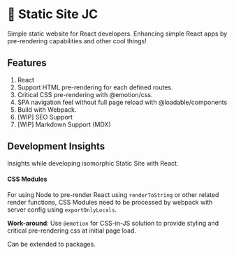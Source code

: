 # 📌 Static Site JC

Simple static website for React developers. Enhancing simple React apps by pre-rendering capabilities and other cool things!

## Features

1. React
2. Support HTML pre-rendering for each defined routes.
3. Critical CSS pre-rendering with @emotion/css.
4. SPA navigation feel without full page reload with @loadable/components
5. Build with Webpack.
6. [WIP] SEO Support
7. [WIP] Markdown Support (MDX)

## Development Insights

Insights while developing isomorphic Static Site with React.

#### CSS Modules

For using Node to pre-render React using `renderToString` or other related render functions, CSS Modules need to be processed by webpack with server config using `exportOnlyLocals`.

**Work-around**: Use `@emotion` for CSS-in-JS solution to provide styling and critical pre-rendering css at initial page load.

Can be extended to packages.
